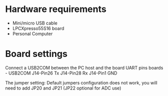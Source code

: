 Hardware requirements
=====================
- Mini/micro USB cable
- LPCXpresso55S16 board
- Personal Computer

Board settings
============
Connect a USB2COM between the PC host and the board UART pins
boards           -               USB2COM
J14-Pin26                        Tx
J14-Pin28                        Rx
J14-Pin1                         GND

The jumper setting:
    Default jumpers configuration does not work,  you will need to add JP20 and JP21 (JP22 optional for ADC use)